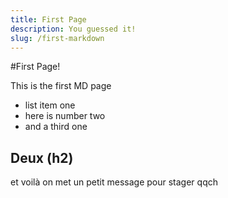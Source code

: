 ```yaml
---
title: First Page
description: You guessed it!
slug: /first-markdown
---
```

  
#First Page!

This is the first MD page

- list item one
- here is number two
- and a third one

## Deux (h2)

et voilà
on met un petit message pour stager qqch